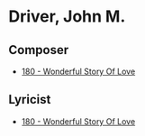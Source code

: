 # Driver, John M.

## Composer

- [180 - Wonderful Story Of Love](/hymns/180.md)

## Lyricist

- [180 - Wonderful Story Of Love](/hymns/180.md)

